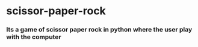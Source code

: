 <h1> scissor-paper-rock</h1>
<h3> Its a game of scissor paper rock in python where the user play with the computer</h3>

